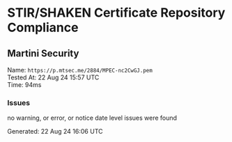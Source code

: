 # STIR/SHAKEN Certificate Repository Compliance

## Martini Security

Name: `https://p.mtsec.me/2884/MPEC-nc2CwGJ.pem`\
Tested At: 22 Aug 24 15:57 UTC\
Time: 94ms

### Issues

no warning, or error, or notice date level issues were found

Generated: 22 Aug 24 16:06 UTC